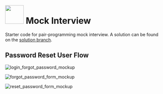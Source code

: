 # <img src="https://cloud.githubusercontent.com/assets/7833470/10899314/63829980-8188-11e5-8cdd-4ded5bcb6e36.png" height="60"> Mock Interview

Starter code for pair-programming mock interview. A solution can be found on the [solution branch](https://github.com/sf-wdi-24/mock_interview/tree/solution).

## Password Reset User Flow

![login_forgot_password_mockup](https://cloud.githubusercontent.com/assets/7833470/12732445/7671c4d6-c8ea-11e5-9c43-74ca74dd740a.png)

![forgot_password_form_mockup](https://cloud.githubusercontent.com/assets/7833470/12732446/767437e8-c8ea-11e5-9f84-a82e09070464.png)

![reset_password_form_mockup](https://cloud.githubusercontent.com/assets/7833470/12732447/768391ca-c8ea-11e5-893c-9bb1dbfd5648.png)